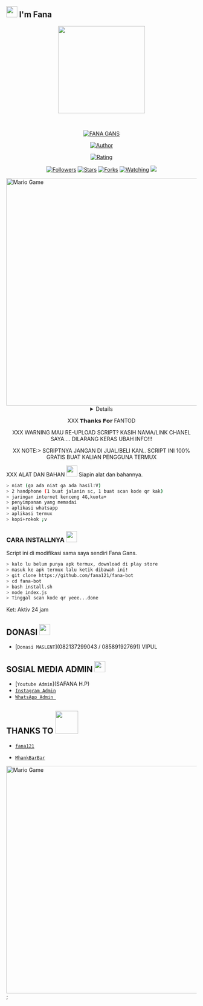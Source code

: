 ## <img src="https://github.com/TheDudeThatCode/TheDudeThatCode/blob/master/Assets/Hi.gif" width="29px"> I'm Fana
<p align="center">
<img src="https://raw.githubusercontent.com/fana121/fana-bot/main/aris/A187.jpg" width="230" height="230"/>
</p>
<br>



<p align="center">
<a href="#"><img title="FANA GANS" src="https://img.shields.io/badge/fana-bot-green?colorA=%23ff0000&colorB=%23017e40&style=for-the-badge"></a>
</p>
<p align="center">
<a href="https://github.com/fana121"><img title="Author" src="https://img.shields.io/badge/AUTHOR-fana121-orange.svg?style=for-the-badge&logo=github"></a>
</p>
<p align="center">
<a href="https://www.codefactor.io/repository/github/fana121/fana-bot"><img title="Rating" src="https://www.codefactor.io/repository/github/fana121/fan-bot/badge/main"></a>
</p>
<p align="center">
<a href="https://github.com/fana121/fana-bot/followers"><img title="Followers" src="https://img.shields.io/github/followers/fana-bot?color=blue&style=flat-square"></a>
<a href="https://github.com/fana121/fana-bot/stargazers/"><img title="Stars" src="https://img.shields.io/github/stars/fana121/fana-bot?color=red&style=flat-square"></a>
<a href="https://github.com/fana121/fana-bot/network/members"><img title="Forks" src="https://img.shields.io/github/forks/fana121/fana-bot?color=red&style=flat-square"></a>
<a href="https://github.com/fana121</fana-bot/watchers"><img title="Watching" src="https://img.shields.io/github/watchers/fana121/fana-bot?label=Watchers&color=blue&style=flat-square"></a>
<a href="https://hits.seeyoufarm.com"><img src="https://hits.seeyoufarm.com/api/count/incr/badge.svg?url=https%3A%2F%2Fgithub.com%2FA187ID%2FAR15BOT&count_bg=%2379C83D&title_bg=%23555555&icon=probot.svg&icon_color=%2300FF6D&title=hits&edge_flat=false"/></a>
</p>
<img src="https://github.com/TheDudeThatCode/TheDudeThatCode/blob/master/Assets/Developer.gif" alt="Mario Game" width="600" />
<div align="center">
<details>
 
</details>

XXX 𝗧𝗵𝗮𝗻𝗸𝘀 𝗙𝗼𝗿 FANTOD

XXX WARNING
MAU RE-UPLOAD SCRIPT? KASIH NAMA/LINK CHANEL SAYA.... DILARANG KERAS UBAH INFO!!!

XX NOTE:> 
SCRIPTNYA JANGAN DI JUAL/BELI KAN.. SCRIPT INI 100% GRATIS BUAT KALIAN PENGGUNA TERMUX
</div>

XXX ALAT DAN BAHAN <img src="https://github.com/TheDudeThatCode/TheDudeThatCode/blob/master/Assets/Mario_Hello_Big.gif" width="29px">
Siapin alat dan bahannya.
```bash
> niat (ga ada niat ga ada hasil:V)
> 2 handphone (1 buat jalanin sc, 1 buat scan kode qr kak)
> jaringan internet kenceng 4G,kuota+
> penyimpanan yang memadai
> aplikasi whatsapp
> aplikasi termux
> kopi+rokok ;v
```

### CARA INSTALLNYA  <img src="https://github.com/TheDudeThatCode/TheDudeThatCode/blob/master/Assets/hmm.gif" width="29px">
Script ini di modifikasi sama saya sendiri Fana Gans.
```bash
> kalo lu belum punya apk termux, download di play store
> masuk ke apk termux lalu ketik dibawah ini!
> git clone https://github.com/fana121/fana-bot
> cd fana-bot
> bash install.sh
> node index.js
> Tinggal scan kode qr yeee...done
```


Ket: Aktiv 24 jam

## DONASI <img src="https://github.com/TheDudeThatCode/TheDudeThatCode/blob/master/Assets/coin.gif" width="29px">
* [`Donasi MASLENT`](082137299043 / 085891927691) VIPUL


## SOSIAL MEDIA ADMIN <img src="https://github.com/TheDudeThatCode/TheDudeThatCode/blob/master/Assets/powerup.gif" width="29px">

* [`Youtube Admin`](SAFANA H.P)
* [`Instagram Admin`](https://www.instagram.com/safan4._.0g/)
* [`WhatsApp Admin `](https://wa.me/+6285891927691)
## THANKS TO <img src="https://github.com/TheDudeThatCode/TheDudeThatCode/blob/master/Assets/Handshake.gif" width="60px">

* [`fana121`](https://github.com/fana121/fana-bot)

* [`MhankBarBar`](https://github.com/MhankBarBar/whatsapp-bot)
<img src="https://github.com/TheDudeThatCode/TheDudeThatCode/blob/master/Assets/Mario_Gameplay.gif" alt="Mario Game" width="600" />
;